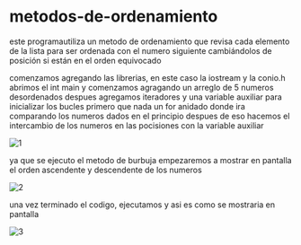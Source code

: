 # metodos-de-ordenamiento
este programautiliza un metodo de ordenamiento que revisa cada elemento de la lista para ser ordenada con el numero siguiente cambiándolos de posición si están en el orden equivocado

comenzamos agregando las librerias, en este caso la iostream y la conio.h
abrimos el int main y comenzamos agragando un arreglo de 5 numeros desordenados
despues agregamos iteradores y una variable auxiliar para inicializar los bucles
primero que nada un for anidado donde ira comparando los numeros dados en el principio despues de eso hacemos el intercambio de los numeros en las pocisiones con la variable auxiliar
 
 ![1](https://user-images.githubusercontent.com/72112634/97514017-5bea6500-1953-11eb-8070-bac07f5d9491.png)


ya que se ejecuto el metodo de burbuja empezaremos a mostrar en pantalla el orden ascendente y descendente de los numeros 

![2](https://user-images.githubusercontent.com/72112634/97514099-8fc58a80-1953-11eb-8b1f-d7ddbc88ce6b.png)
 
 
 
una vez terminado el codigo, ejecutamos y asi es como se mostraria en pantalla 

![3](https://user-images.githubusercontent.com/72112634/97514142-ad92ef80-1953-11eb-831b-0107bdbad0e4.png)
